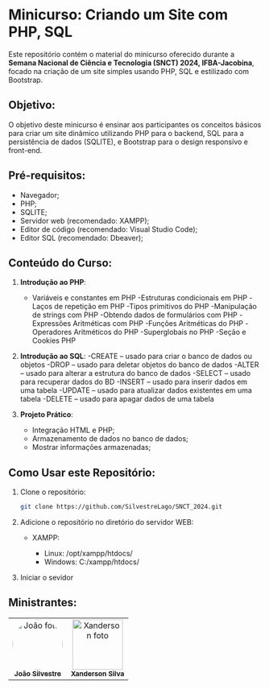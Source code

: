 # Minicurso: Criando um Site com PHP, SQL

Este repositório contém o material do minicurso oferecido durante a **Semana Nacional de Ciência e Tecnologia (SNCT) 2024, IFBA-Jacobina**, focado na criação de um site simples usando PHP, SQL e  estilizado com Bootstrap.

## Objetivo:

O objetivo deste minicurso é ensinar aos participantes os conceitos básicos para criar um site dinâmico utilizando PHP para o backend, SQL para a persistência de dados (SQLITE), e Bootstrap para o design responsivo e front-end.

## Pré-requisitos:

- Navegador;
- PHP;
- SQLITE;
- Servidor web (recomendado: XAMPP);
- Editor de código (recomendado: Visual Studio Code);
- Editor SQL (recomendado: Dbeaver);

## Conteúdo do Curso:

1. **Introdução ao PHP**:
    - Variáveis e constantes em PHP
    -Estruturas condicionais em PHP
    -Laços de repetição em PHP
    -Tipos primitivos do PHP 
    -Manipulação de strings com PHP
    -Obtendo dados de formulários com PHP
    -Expressões Aritméticas com PHP 
    -Funções Aritméticas do PHP 
    -Operadores Aritméticos do PHP
    -Superglobais no PHP 
    -Seção e Cookies PHP

2. **Introdução ao SQL**:
    -CREATE – usado para criar o banco de dados ou objetos
    -DROP – usado para deletar objetos do banco de dados
    -ALTER – usado para alterar a estrutura do banco de dados
    -SELECT – usado para recuperar dados do BD
    -INSERT – usado para inserir dados em uma tabela
    -UPDATE – usado para atualizar dados existentes em uma tabela 
    -DELETE – usado para apagar dados de uma tabela

3. **Projeto Prático**:
    - Integração HTML e PHP;
    - Armazenamento de dados no banco de dados;
    - Mostrar informações armazenadas;

## Como Usar este Repositório:

1. Clone o repositório:
   ```bash
   git clone https://github.com/SilvestreLago/SNCT_2024.git

2. Adicione o repositório no diretório do servidor WEB:

    - XAMPP: 
        
        - Linux: /opt/xampp/htdocs/
        - Windows: C:/xampp/htdocs/

3. Iniciar o sevidor

## Ministrantes:
<table>
  <tr>
    <td align="center">
      <a href="https://github.com/SilvestreLago">
        <img src="https://avatars.githubusercontent.com/u/87388202?s=400&u=5cff68f423f0179ea01e5c6ab14c16bc9f798a31&v=4" width="100px;" style='border-radius: 100px;' alt="João foto"/><br>
        <sub>
          <b>João Silvestre</b>
        </sub>
      </a>
    </td>
    <td align="center">
      <a href="https://github.com/XandersonSilva">
        <img src="https://avatars.githubusercontent.com/u/107277411?v=4" width="100px;" alt="Xanderson foto"/><br>
        <sub>
          <b>Xanderson Silva</b>
        </sub>
      </a>
    </td>
  </tr>
</table>
